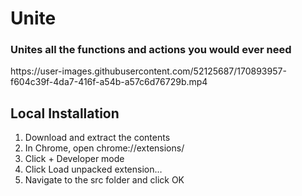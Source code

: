 <p>
    <h1>Unite</h1>
    <h3>Unites all the functions and actions you would ever need</h3>
    <p>https://user-images.githubusercontent.com/52125687/170893957-f604c39f-4da7-416f-a54b-a57c6d76729b.mp4</p>
    <h2>Local Installation</h2>
    <ol>
        <li>Download and extract the contents</li>
        <li>In Chrome, open chrome://extensions/</li>
        <li>Click + Developer mode</li>
        <li>Click Load unpacked extension…</li>
        <li>Navigate to the src folder and click OK</li>
    </ol>
</p>